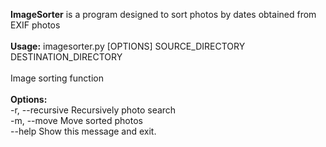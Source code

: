 <b>ImageSorter</b> is a program designed to sort photos by dates obtained from EXIF photos<br><br>
<b>Usage:</b> imagesorter.py [OPTIONS] SOURCE_DIRECTORY DESTINATION_DIRECTORY<br><br>
Image sorting function<br><br>
<b>Options:</b><br>
  -r, --recursive Recursively photo search<br>
  -m, --move Move sorted photos<br>
  --help Show this message and exit.<br></i>